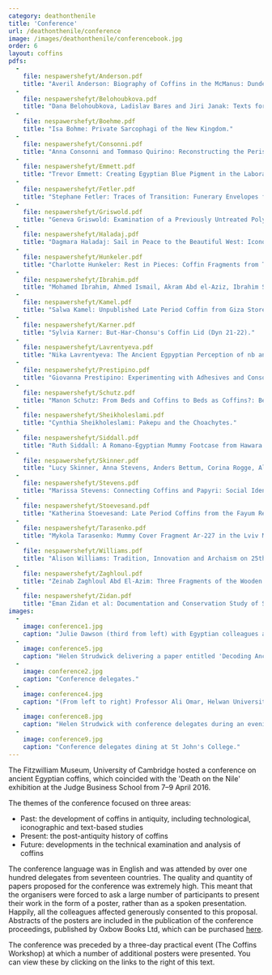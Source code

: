 ```yaml
---
category: deathonthenile
title: 'Conference'
url: /deathonthenile/conference
image: /images/deathonthenile/conferencebook.jpg
order: 6
layout: coffins
pdfs:
  -
    file: nespawershefyt/Anderson.pdf
    title: "Averil Anderson: Biography of Coffins in the McManus: Dundee's Art Gallery and Museum."
  -
    file: nespawershefyt/Belohoubkova.pdf
    title: "Dana Belohoubkova, Ladislav Bares and Jiri Janak: Texts for Protection of the Body on Inner Sarcophagi of the Saite-Persian Period from Abusir."
  -
    file: nespawershefyt/Boehme.pdf
    title: "Isa Bohme: Private Sarcophagi of the New Kingdom."
  -
    file: nespawershefyt/Consonni.pdf
    title: "Anna Consonni and Tommaso Quirino: Reconstructing the Perishable: Perspectives on the Study of Coffins at the Temple of Amenhotep II in Western Thebes."
  -
    file: nespawershefyt/Emmett.pdf
    title: "Trevor Emmett: Creating Egyptian Blue Pigment in the Laboratory: Practical Considerations and Insights into the Cuprorivaite-forming Reaction."
  -
    file: nespawershefyt/Fetler.pdf
    title: "Stephane Fetler: Traces of Transition: Funerary Envelopes from K93.12 in Dra Abu el-Naga as Artistic Indicators of Political and Cultural Change."
  -
    file: nespawershefyt/Griswold.pdf
    title: "Geneva Griswold: Examination of a Previously Untreated Polychrome Coffin and Mummy."
  -
    file: nespawershefyt/Haladaj.pdf
    title: "Dagmara Haladaj: Sail in Peace to the Beautiful West: Iconography of the Solar Barges Depicted on Qrsw Coffins from the Priests of Montu Group."
  -
    file: nespawershefyt/Hunkeler.pdf
    title: "Charlotte Hunkeler: Rest in Pieces: Coffin Fragments from TT95."
  -
    file: nespawershefyt/Ibrahim.pdf
    title: "Mohamed Ibrahim, Ahmed Ismail, Akram Abd el-Aziz, Ibrahim Salah and Eid Mertah: Coffin conservation treatment considerations."
  -
    file: nespawershefyt/Kamel.pdf
    title: "Salwa Kamel: Unpublished Late Period Coffin from Giza Stored in the Museum of Civilization Magazine."
  -
    file: nespawershefyt/Karner.pdf
    title: "Sylvia Karner: But-Har-Chonsu's Coffin Lid (Dyn 21-22)."
  -
    file: nespawershefyt/Lavrentyeva.pdf
    title: "Nika Lavrentyeva: The Ancient Egpyptian Perception of nb anx: Images of Coffins on Items from the Pushkin State Museum of Fine Arts Moscow."
  -
    file: nespawershefyt/Prestipino.pdf
    title: "Giovanna Prestipino: Experimenting with Adhesives and Consolidants for the Conservation of Egyptian Polychrome Wooden Objects."
  -
    file: nespawershefyt/Schutz.pdf
    title: "Manon Schutz: From Beds and Coffins to Beds as Coffins?: Beds in the Funerary Context of Ancient Egypt from Predynastic Times to the Roman Period: An Overview."
  -
    file: nespawershefyt/Sheikholeslami.pdf
    title: "Cynthia Sheikholeslami: Pakepu and the Choachytes."
  -
    file: nespawershefyt/Siddall.pdf
    title: "Ruth Siddall: A Romano-Egyptian Mummy Footcase from Hawara in the Fitzwilliam Museum Cambridge ABSTRACT ONLY."
  -
    file: nespawershefyt/Skinner.pdf
    title: "Lucy Skinner, Anna Stevens, Anders Bettum, Corina Rogge, Alexandra Winkels and Rainer Gerisch: Piecing Together Coffins of the Non-Elite at Amarna."
  -
    file: nespawershefyt/Stevens.pdf
    title: "Marissa Stevens: Connecting Coffins and Papyri: Social Identity and 21st Dynasty Funerary Iconography."
  - 
    file: nespawershefyt/Stoevesand.pdf
    title: "Katherina Stoevesand: Late Period Coffins from the Fayum Region: A Common Tradition?"
  - 
    file: nespawershefyt/Tarasenko.pdf
    title: "Mykola Tarasenko: Mummy Cover Fragment Ar-227 in the Lviv Museum of History of Religion."
  -
    file: nespawershefyt/Williams.pdf
    title: "Alison Williams: Tradition, Innovation and Archaism on 25th and 26th Dynasty Coffins: Objects from the Liverpool World Museum Collection."
  -
    file: nespawershefyt/Zaghloul.pdf
    title: "Zeinab Zaghloul Abd El-Azim: Three Fragments of the Wooden Coffin of Osiris Pa-aan from El-Ashmunein Magazine."
  -
    file: nespawershefyt/Zidan.pdf
    title: "Eman Zidan et al: Documentation and Conservation Study of SS 37 Wooden Coffin and Mummy Cartonnage Egyptian Museum Cairo."
images:
  -
    image: conference1.jpg
    caption: "Julie Dawson (third from left) with Egyptian colleagues at the conference venue: Cambridge University's Judge Business School."
  -
    image: conference5.jpg
    caption: "Helen Strudwick delivering a paper entitled 'Decoding Ancient Egyptian Coffins: The Judgement of the Dead and their Eternal Destiny'."
  - 
    image: conference2.jpg
    caption: "Conference delegates."
  - 
    image: conference4.jpg
    caption: "(From left to right) Professor Ali Omar, Helwan University, Dr Nour Badr, Grand Egyptian Museum and Lucy Skinner, British Museum/Nottingham University."
  -
    image: conference8.jpg
    caption: "Helen Strudwick with conference delegates during an evening social event."
  -
    image: conference9.jpg
    caption: "Conference delegates dining at St John's College."
---
```


The Fitzwilliam Museum, University of Cambridge hosted a conference on ancient Egyptian coffins, which coincided with the 'Death on the Nile' exhibition at the Judge Business School from 7–9 April 2016.

The themes of the conference focused on three areas:

* Past: the development of coffins in antiquity, including technological, iconographic and text-based studies
* Present: the post-antiquity history of coffins
* Future: developments in the technical examination and analysis of coffins

The conference language was in English and was attended by over one hundred delegates from seventeen countries. The quality and quantity of papers proposed for the conference was extremely high. This meant that the organisers were forced to ask a large number of participants to present their work in the form of a poster, rather than as a spoken presentation. Happily, all the colleagues affected generously consented to this proposal. Abstracts of the posters are included in the publication of the conference proceedings, published by Oxbow Books Ltd, which can be purchased [here](https://www.amazon.com/Ancient-Egyptian-Coffins-Present-Future/dp/1785709186).

The conference was preceded by a three-day practical event (The Coffins Workshop) at which a number of additional posters were presented. You can view these by clicking on the links to the right of this text.
